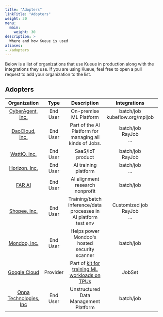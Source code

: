 ```yaml
---
title: "Adopters"
linkTitle: "Adopters"
weight: 30
menu:
  main:
    weight: 30
description: >
  Where and how Kueue is used
aliases:
- /adopters
---
```


Below is a list of organizations that use Kueue in production along with the integrations they use.
If you are using Kueue, feel free to open a pull request to add your organization to the list.

## Adopters

|                     Organization                     |   Type   |      Description       |            Integrations            |                 Contact                  |
|:----------------------------------------------------:|:--------:|:----------------------:|:----------------------------------:|:----------------------------------------:|
| [CyberAgent, Inc.](https://www.cyberagent.co.jp/en/) | End User | On-premise ML Platform | batch/job </br> kubeflow.org/mpijob | [@tenzen-y](https://github.com/tenzen-y) |
| [DaoCloud, Inc.](https://www.daocloud.io/en/) | End User | Part of the AI Platform for managing all kinds of Jobs. | batch/job </br> RayJob </br> ... | [@kerthcet](https://github.com/kerthcet) |
| [WattIQ, Inc.](https://wattiq.io) | End User | SaaS/IoT product | batch/job </br> RayJob </br> | [@madsenwattiq](https://github.com/madsenwattiq) |
| [Horizon, Inc.](https://horizon.cc/) | End User | AI training platform | batch/job </br> ... | [@GhangZh](https://github.com/GhangZh) |
| [FAR AI](https://far.ai/) | End User | AI alignment research nonprofit | batch/job | [@rhaps0dy](https://github.com/rhaps0dy) |
| [Shopee, Inc.](https://shopee.com/) | End User | Training/batch inference/data processes in AI platform test env | Customized job </br> RayJob </br> ... | [@denkensk](https://github.com/denkensk) |
| [Mondoo, Inc.](https://mondoo.com) | End User | Helps power Mondoo's hosted security scanner | batch/job | [@jaym](https://github.com/jaym) |
| [Google Cloud](https://cloud.google.com/) | Provider | Part of [kit for training ML workloads on TPUs][gcmldemo] | JobSet | [@mrozacki](https://github.com/mrozacki) |
| [Onna Technologies, Inc](https://onna.com) | End User | Unstructured Data Management Platform | batch/job </br> | [@gitcarbs](https://github.com/gitcarbs) |

[gcmldemo]: https://cloud.google.com/blog/products/compute/the-worlds-largest-distributed-llm-training-job-on-tpu-v5e
